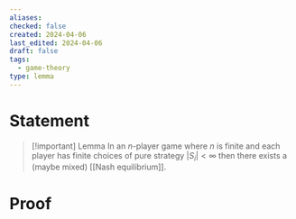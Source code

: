 ```yaml
---
aliases: 
checked: false
created: 2024-04-06
last_edited: 2024-04-06
draft: false
tags:
  - game-theory
type: lemma
---
```

# Statement

> [!important] Lemma
> In an $n$-player game where $n$ is finite and each player has finite choices of pure strategy $\vert S_i \vert < \infty$ then there exists a (maybe mixed) [[Nash equilibrium]].

# Proof
